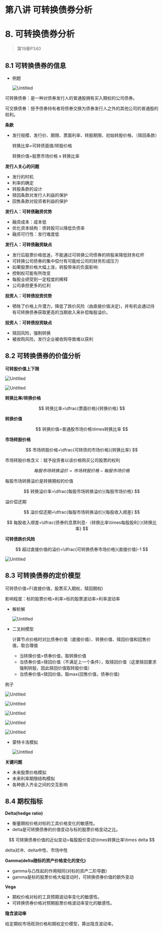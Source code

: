 # 第八讲 可转换债券分析

# 8. 可转换债券分析

> 第19章P340
> 

## 8.1 可转换债券的信息

- 例题
    
    ![Untitled](%E7%AC%AC%E5%85%AB%E8%AE%B2%20%E5%8F%AF%E8%BD%AC%E6%8D%A2%E5%80%BA%E5%88%B8%E5%88%86%E6%9E%90%206f3cdb363e6a4f4e9288a1354496db6c/Untitled.png)
    

可转换债券：是一种对债券发行人的普通股拥有买入期权的公司债券。

可交换债券：授予债券持有者将债券交换为债券发行人之外的其他公司的普通股的权利。

**条款**

- 发行规模、发行价、期限、票面利率、转股期限、初始转股价格、（赎回条款）
    
    转换比率=可转债面值/转股价格
    
    转换价值=股票市场价格 x 转换比率
    

**发行人关心的问题**

- 发行的时机
- 利率的确定
- 转股条款的设计
- 赎回条款对发行人利益的保护
- 回售条款对投资者利益的保护

**发行人：可转债融资优势**

- 融资成本：成本低
- 优化资本结构：债转股可以降低负债率
- 融资可行性：发行难度低

**发行人：可转债融资缺点**

- 发行后股票价格低迷，不能通过可转换公司债券的转股来降低财务杠杆
- 可转换公司债券的集中偿付有可能给公司的财务形成压力
- 如果股票价格大幅上涨，转股带来的负面影响:
- 控制权可能有所改变
- 每股业绩受到一定程度的稀释
- 公司承担更多的红利

**投资人：可转债投资优势**

- 牺牲了价格上升潜力，降低了跌价风险（由直接价值决定)，并有机会通过持有可转换债券获取更高的当期收入来补偿每股溢价。

**投资人：可转债投资缺点**

- 赎回风险，强制转换
- 被收购风险，发行企业被收购导致难以获利

## 8.2 可转换债券的价值分析

**可转股价值上下限**

![Untitled](%E7%AC%AC%E5%85%AB%E8%AE%B2%20%E5%8F%AF%E8%BD%AC%E6%8D%A2%E5%80%BA%E5%88%B8%E5%88%86%E6%9E%90%206f3cdb363e6a4f4e9288a1354496db6c/Untitled%201.png)

![Untitled](%E7%AC%AC%E5%85%AB%E8%AE%B2%20%E5%8F%AF%E8%BD%AC%E6%8D%A2%E5%80%BA%E5%88%B8%E5%88%86%E6%9E%90%206f3cdb363e6a4f4e9288a1354496db6c/Untitled%202.png)

**转换比率/转换价格**

$$
转换比率=\dfrac{票面价格}{转换价格}
$$

**转换价值**

$$
转换价值=普通股市场价格\times转换比率
$$

**市场转股价格**

$$
市场转股价格=\dfrac{可转债的市场价格}{转换比率}
$$

市场转股价格含义：赋予投资者以该价格购买公司股票的权利

$$
每股市场转换溢价=市场转股价格-每股市场价格
$$

每股市场转换溢价是转换期权的价值

$$
转换溢价率=\dfrac{每股市场转换溢价}{每股市场价格}
$$

溢价偿还期

$$
溢价偿还期=\dfrac{每股市场转换溢价}{每股收入顺差}
$$

$$
每股收入顺差=\dfrac{债券的息票利息-（转换比率\times每股股利）}{转换比率}
$$

**可转债跌价风险**

$$
超过直接价值的溢价=\dfrac{可转换债券市场价格}{直接价值}-1
$$

![Untitled](%E7%AC%AC%E5%85%AB%E8%AE%B2%20%E5%8F%AF%E8%BD%AC%E6%8D%A2%E5%80%BA%E5%88%B8%E5%88%86%E6%9E%90%206f3cdb363e6a4f4e9288a1354496db6c/Untitled%203.png)

## 8.3 可转换债券的定价模型

可转债价值=F(直接价值，股票买入期权，赎回期权)

影响程度：标的股票价格>利率>标的股票波动率>利率波动率

- 解析解
    
    ![Untitled](%E7%AC%AC%E5%85%AB%E8%AE%B2%20%E5%8F%AF%E8%BD%AC%E6%8D%A2%E5%80%BA%E5%88%B8%E5%88%86%E6%9E%90%206f3cdb363e6a4f4e9288a1354496db6c/Untitled%204.png)
    
- 二叉树模型
    
    计算节点价格时对比债券价值（直接价值）、转换价值、赎回价值和回售价值，取合理值
    
    - 当转换价值>债券价值，取转换价值
    - 当债券价值>赎回价值（不满足上一个条件），取赎回价值（这里赎回要求强制转股，因此赎回价值取转股价值）
    - 当债券价值<赎回价值，取max{回售价值，债券价值}

例子

![Untitled](%E7%AC%AC%E5%85%AB%E8%AE%B2%20%E5%8F%AF%E8%BD%AC%E6%8D%A2%E5%80%BA%E5%88%B8%E5%88%86%E6%9E%90%206f3cdb363e6a4f4e9288a1354496db6c/Untitled%205.png)

![Untitled](%E7%AC%AC%E5%85%AB%E8%AE%B2%20%E5%8F%AF%E8%BD%AC%E6%8D%A2%E5%80%BA%E5%88%B8%E5%88%86%E6%9E%90%206f3cdb363e6a4f4e9288a1354496db6c/Untitled%206.png)

![Untitled](%E7%AC%AC%E5%85%AB%E8%AE%B2%20%E5%8F%AF%E8%BD%AC%E6%8D%A2%E5%80%BA%E5%88%B8%E5%88%86%E6%9E%90%206f3cdb363e6a4f4e9288a1354496db6c/Untitled%207.png)

![Untitled](%E7%AC%AC%E5%85%AB%E8%AE%B2%20%E5%8F%AF%E8%BD%AC%E6%8D%A2%E5%80%BA%E5%88%B8%E5%88%86%E6%9E%90%206f3cdb363e6a4f4e9288a1354496db6c/Untitled%208.png)

![Untitled](%E7%AC%AC%E5%85%AB%E8%AE%B2%20%E5%8F%AF%E8%BD%AC%E6%8D%A2%E5%80%BA%E5%88%B8%E5%88%86%E6%9E%90%206f3cdb363e6a4f4e9288a1354496db6c/Untitled%209.png)

- 蒙特卡洛模拟
    
    ![Untitled](%E7%AC%AC%E5%85%AB%E8%AE%B2%20%E5%8F%AF%E8%BD%AC%E6%8D%A2%E5%80%BA%E5%88%B8%E5%88%86%E6%9E%90%206f3cdb363e6a4f4e9288a1354496db6c/Untitled%2010.png)
    

**关键问题**

- 未来股票价格模拟
- 未来利率期限结构模拟
- 各种嵌入齐全之间的交互影响

## 8.4 期权指标

**Delta(hedge ratio)**

- 衡量期权价格对标的工具价格变化的敏感性。
- delta是可转换债券的价值变动与标的股票价格变动之比。

$$
可转换债券价值的近似变动=每股股价变动\times转换比率\times delta
$$

delta对冲、delta中性、市场中性

**Gamma(delta随标的资产价格变化的变化)**

- gamma与凸性起的作用相同(对标的资产二阶导数)
- gamma是标的股票价格大幅变动时，可转换债券价值的额外变动

**Vega**

- 期权价格对标的工具预期波动率变化的敏感性。
- 可转换债券价格对预期股票价格波动率变化的敏感性。

**隐含波动率**

给定期权市场观测价格和期权定价模型，算出隐含波动率。